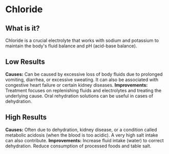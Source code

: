 # Chloride

## What is it?
Chloride is a crucial electrolyte that works with sodium and potassium to maintain the body's fluid balance and pH (acid-base balance).

## Low Results
**Causes:** Can be caused by excessive loss of body fluids due to prolonged vomiting, diarrhea, or excessive sweating. It can also be associated with congestive heart failure or certain kidney diseases.
**Improvements:** Treatment focuses on replenishing fluids and electrolytes and treating the underlying cause. Oral rehydration solutions can be useful in cases of dehydration.

## High Results
**Causes:** Often due to dehydration, kidney disease, or a condition called metabolic acidosis (when the blood is too acidic). A very high salt intake can also contribute.
**Improvements:** Increase fluid intake (water) to correct dehydration. Reduce consumption of processed foods and table salt.
